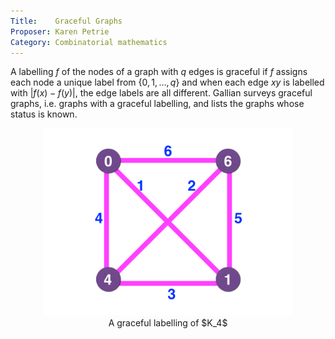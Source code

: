 ```yaml
---
Title:    Graceful Graphs
Proposer: Karen Petrie
Category: Combinatorial mathematics
---
```



A labelling $f$ of the nodes of a graph with $q$ edges is graceful if $f$ assigns each
node a unique label from $\{0, 1, \ldots , q\}$ and when each edge $xy$ is labelled with
$|f(x)-f(y)|$, the edge labels are all different. Gallian surveys graceful graphs, i.e. graphs with a graceful labelling, and lists the
graphs whose status is known.

<center>
<figure>
  <img src="assets/k4.png" alt="solution to $K_4$ " height="300">
  <figcaption>A graceful labelling of $K_4$ </figcaption>
</figure>
</center>
